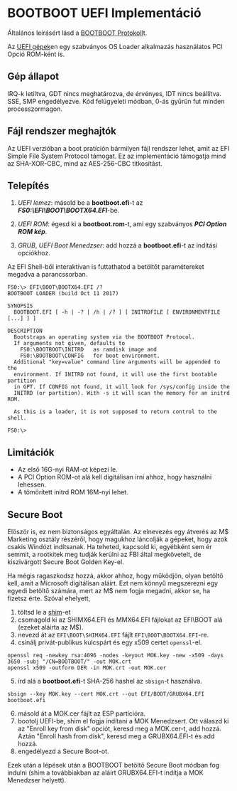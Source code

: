 BOOTBOOT UEFI Implementáció
===========================

Általános leírásért lásd a [BOOTBOOT Protokoll](https://gitlab.com/bztsrc/bootboot)t.

Az [UEFI gépek](https://www.uefi.org/)en egy szabványos OS Loader alkalmazás használatos PCI Opció ROM-ként is.

Gép állapot
-----------

IRQ-k letiltva, GDT nincs meghatározva, de érvényes, IDT nincs beállítva. SSE, SMP engedélyezve. Kód felügyeleti módban, 0-ás gyűrűn
fut minden processzormagon.

Fájl rendszer meghajtók
-----------------------

Az UEFI verzióban a boot pratíción bármilyen fájl rendszer lehet, amit az EFI Simple File System Protocol támogat.
Ez az implementáció támogatja mind az SHA-XOR-CBC, mind az AES-256-CBC titkosítást.

Telepítés
---------

1. *UEFI lemez*: másold be a __bootboot.efi__-t az **_FS0:\EFI\BOOT\BOOTX64.EFI_**-be.

2. *UEFI ROM*: égesd ki a __bootboot.rom__-t, ami egy szabványos **_PCI Option ROM kép_**.

3. *GRUB*, *UEFI Boot Menedzser*: add hozzá a __bootboot.efi__-t az indítási opciókhoz.

Az EFI Shell-ből interaktívan is futtathatod a betöltőt paramétereket megadva a parancssorban.

```
FS0:\> EFI\BOOT\BOOTX64.EFI /?
BOOTBOOT LOADER (build Oct 11 2017)

SYNOPSIS
  BOOTBOOT.EFI [ -h | -? | /h | /? ] [ INITRDFILE [ ENVIRONMENTFILE [...] ] ]

DESCRIPTION
  Bootstraps an operating system via the BOOTBOOT Protocol.
  If arguments not given, defaults to
    FS0:\BOOTBOOT\INITRD   as ramdisk image and
    FS0:\BOOTBOOT\CONFIG   for boot environment.
  Additional "key=value" command line arguments will be appended to the
  environment. If INITRD not found, it will use the first bootable partition
  in GPT. If CONFIG not found, it will look for /sys/config inside the
  INITRD (or partition). With -s it will scan the memory for an initrd ROM.

  As this is a loader, it is not supposed to return control to the shell.

FS0:\>
```

Limitációk
----------

 - Az első 16G-nyi RAM-ot képezi le.
 - A PCI Option ROM-ot alá kell digitálisan írni ahhoz, hogy használni lehessen.
 - A tömörített initrd ROM 16M-nyi lehet.

Secure Boot
-----------

Először is, ez nem biztonságos egyáltalán. Az elnevezés egy átverés az M$ Marketing osztály részéről, hogy
magukhoz láncolják a gépeket, hogy azok csakis Windózt indítsanak. Ha teheted, kapcsold ki, egyébként sem ér
semmit, a rootkitek meg tudják kerülni az FBI által megkövetelt, de kiszivárgott Secure Boot Golden Key-el.

Ha mégis ragaszkodsz hozzá, akkor ahhoz, hogy működjön, olyan betöltő kell, amit a Microsoft digitálisan aláírt. Ezt nem
könnyű megszerezni egy egyedi betöltő számára, mert az M$ nem fogja megadni, akkor se, ha fizetsz érte. Szóval ehelyett,

1. töltsd le a [shim](https://apps.fedoraproject.org/packages/shim)-et
2. csomagold ki az SHIMX64.EFI és MMX64.EFI fájlokat az EFI\BOOT alá (ezeket aláírta az M$).
3. nevezd át az `EFI\BOOT\SHIMX64.EFI` fájlt `EFI\BOOT\BOOTX64.EFI`-re.
4. csinálj privát-publikus kulcspárt és egy x509 certet `openssl`-el.
```
openssl req -newkey rsa:4096 -nodes -keyout MOK.key -new -x509 -days 3650 -subj "/CN=BOOTBOOT/" -out MOK.crt
openssl x509 -outform DER -in MOK.crt -out MOK.cer
```
5. írd alá a __bootboot.efi__-t SHA-256 hashel az `sbsign`-t használva.
```
sbsign --key MOK.key --cert MOK.crt --out EFI/BOOT/GRUBX64.EFI bootboot.efi
```
6. másold át a MOK.cer fájlt az ESP partícióra.
7. bootolj UEFI-be, shim el fogja indítani a MOK Menedzsert. Ott válaszd ki az "Enroll key from disk" opciót, keresd meg a MOK.cer-t, add hozzá. Aztán "Enroll hash from disk", keresd meg a GRUBX64.EFI-t és add hozzá.
8. engedélyezd a Secure Boot-ot.

Ezek után a lépések után a BOOTBOOT betöltő Secure Boot módban fog indulni (shim a továbbiakban az aláírt
GRUBX64.EFI-t indítja a MOK Menedzser helyett).
